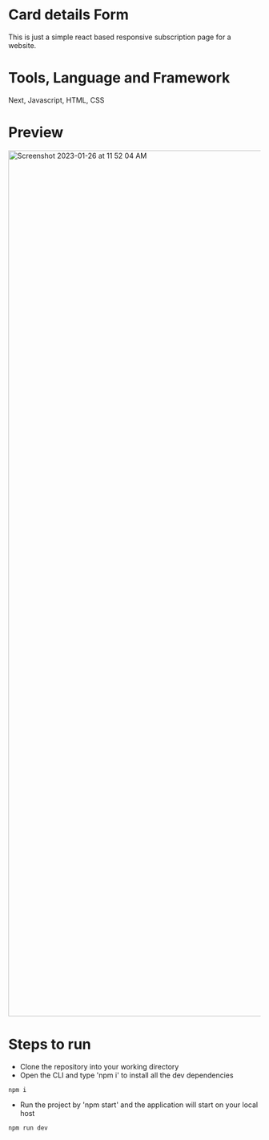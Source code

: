 # Card details Form
This is just a simple react based responsive subscription page for a website.

# Tools, Language and Framework
Next, Javascript, HTML, CSS

# Preview

<img width="1728" alt="Screenshot 2023-01-26 at 11 52 04 AM" src="https://user-images.githubusercontent.com/70642284/214770747-ede0a788-193a-487f-9666-716ee03265ad.png">



# Steps to run
* Clone the repository into your working directory
* Open the CLI and type 'npm i' to install all the dev dependencies
```
npm i
```
* Run the project by 'npm start' and the application will start on your local host
```
npm run dev
```
